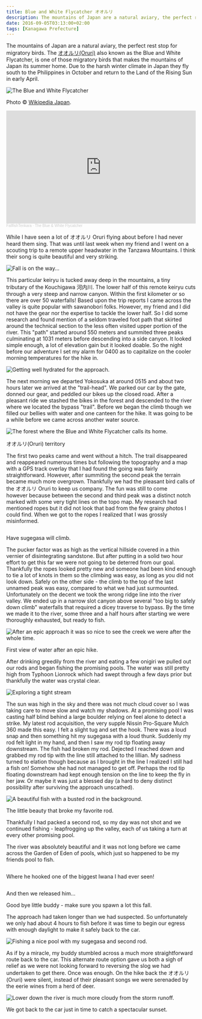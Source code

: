 ```yaml
---
title: Blue and White Flycatcher オオルリ
description: The mountains of Japan are a natural aviary, the perfect rest stop for migratory birds, including the Blue and White Flycatcher with a distinct call...
date: 2016-09-05T03:13:00+02:00
tags: [Kanagawa Prefecture]
---
```

<div class=“text-lg m-2”>
<p class="mb-2">The mountains of Japan are a natural aviary, the perfect rest stop for migratory birds. The <a href="https://ja.wikipedia.org/wiki/オオルリ" target="_blank" rel="noopener noreferrer" class="text-red-500 hover:bg-red-500 hover:text-white">オオルリ(Oruri)</a> also known as the Blue and White Flycatcher, is one of those migratory birds that makes the mountains of Japan its summer home. Due to the harsh winter climate in Japan they fly south to the Philippines in October and return to the Land of the Rising Sun in early April.</p>

<div class="w-8/12 mx-auto">
<img class="rounded-lg shadow-lg" src="https://fallfish-tenkara-images.s3-us-west-1.amazonaws.com/FfT+-+Blue+%26+White+Flycatcher/blue_and_white_flycatcher-japan-iwana-tenkara-fly_fishing-bird.jpg" alt="The Blue and White Flycatcher" />
<p class="italic text-center">Photo © <a href="https://ja.wikipedia.org/wiki/オオルリ" target="_blank" rel="noopener noreferrer" class="text-red-500 hover:bg-red-500 hover:text-white">Wikipedia Japan</a>.</p>
</div>

<iframe width="100%" height="300" class="mt-4" scrolling="no" frameborder="no" allow="autoplay" src="https://w.soundcloud.com/player/?url=https%3A//api.soundcloud.com/tracks/952598266&color=%23ff5500&auto_play=false&hide_related=false&show_comments=true&show_user=true&show_reposts=false&show_teaser=true&visual=true"></iframe><div style="font-size: 10px; color: #cccccc;line-break: anywhere;word-break: normal;overflow: hidden;white-space: nowrap;text-overflow: ellipsis; font-family: Interstate,Lucida Grande,Lucida Sans Unicode,Lucida Sans,Garuda,Verdana,Tahoma,sans-serif;font-weight: 100;"><a href="https://soundcloud.com/fllfshtnkr" title="FallfishTenkara" target="_blank" style="color: #cccccc; text-decoration: none;">FallfishTenkara</a> · <a href="https://soundcloud.com/fllfshtnkr/the-blue-white-flycatcher" title="The Blue &amp; White Flycatcher" target="_blank" style="color: #cccccc; text-decoration: none;">The Blue &amp; White Flycatcher</a></div>

<p class="mt-2 mb-2">While I have seen a lot of オオルリ Oruri flying about before I had never heard them sing. That was until last week when my friend and I went on a scouting trip to a remote upper headwater in the Tanzawa Mountains. I think their song is quite beautiful and very striking.</p>

<img class="w-8/12 rounded-lg shadow-lg mx-auto" src="https://fallfish-tenkara-images.s3-us-west-1.amazonaws.com/FfT+-+Blue+%26+White+Flycatcher/blue_and_white_flycatcher-japan-iwana-tenkara-fly_fishing-fall+colors.jpg" alt="Fall is on the way..." />

<p class="mt-2 mb-2">This particular keiryu is tucked away deep in the mountains, a tiny tributary of the Kouchigawa 河内川. The lower half of this remote keiryu cuts through a very steep and narrow canyon. Within the first kilometer or so there are over 50 waterfalls! Based upon the trip reports I came across the valley is quite popular with sawanobori folks. However, my friend and I did not have the gear nor the expertise to tackle the lower half. So I did some research and found mention of a seldom traveled foot path that skirted around the technical section to the less often visited upper portion of the river. This "path" started around 550 meters and summited three peaks culminating at 1031 meters before descending into a side canyon. It looked simple enough, a lot of elevation gain but it looked doable. So the night before our adventure I set my alarm for 0400 as to capitalize on the cooler morning temperatures for the hike in.</p>

<img class="w-8/12 rounded-lg shadow-lg mx-auto" src="https://fallfish-tenkara-images.s3-us-west-1.amazonaws.com/FfT+-+Blue+%26+White+Flycatcher/blue_and_white_flycatcher-japan-iwana-tenkara-fly_fishing-lifestraw.jpg" alt="Getting well hydrated for the approach." />

<p class="mt-2 mb-2">The next morning we departed Yokosuka at around 0515 and about two hours later we arrived at the "trail-head". We parked our car by the gate, donned our gear, and peddled our bikes up the closed road. After a pleasant ride we stashed the bikes in the forest and descended to the river where we located the bypass "trail". Before we began the climb though we filled our bellies with water and one canteen for the hike. It was going to be a while before we came across another water source.</p>

<div class="w-8/12 mx-auto">
<img class="rounded-lg shadow-lg" src="https://fallfish-tenkara-images.s3-us-west-1.amazonaws.com/FfT+-+Blue+%26+White+Flycatcher/blue_and_white_flycatcher-japan-iwana-tenkara-fly_fishing-hiking.jpg" alt="The forest where the Blue and White Flycatcher calls its home." />
<p class="italic text-center">オオルリ(Oruri) territory</p>
</div>

<p class="mt-2 mb-2">The first two peaks came and went without a hitch. The trail disappeared and reappeared numerous times but following the topography and a map with a GPS track overlay that I had found the going was fairly straightforward. However, after summiting the second peak the terrain became much more overgrown. Thankfully we had the pleasant bird calls of the オオルリ Oruri to keep us company. The fun was still to come however because between the second and third peak was a distinct notch marked with some very tight lines on the topo map. My research had mentioned ropes but it did not look that bad from the few grainy photos I could find. When we got to the ropes I realized that I was grossly misinformed.</p>

<div class="w-8/12 mx-auto">
<img class="rounded-lg shadow-lg" src="https://fallfish-tenkara-images.s3-us-west-1.amazonaws.com/FfT+-+Blue+%26+White+Flycatcher/blue_and_white_flycatcher-japan-iwana-tenkara-fly_fishing-cliff+climbing.JPG" alt="" />
<p class="italic text-center">Have sugegasa will climb.</p>
</div>

<p class="mt-2 mb-2">The pucker factor was as high as the vertical hillside covered in a thin vernier of disintegrating sandstone. But after putting in a solid two hour effort to get this far we were not going to be deterred from our goal. Thankfully the ropes looked pretty new and someone had been kind enough to tie a lot of knots in them so the climbing was easy, as long as you did not look down. Safely on the other side - the climb to the top of the last unnamed peak was easy, compared to what we had just surmounted. Unfortunately on the decent we took the wrong ridge line into the river valley. We ended up in a narrow slot canyon above several "too big to safely down climb" waterfalls that required a dicey traverse to bypass. By the time we made it to the river, some three and a half hours after starting we were thoroughly exhausted, but ready to fish.</p>

<div class="w-8/12 mx-auto">
<img class="rounded-lg shadow-lg" src="https://fallfish-tenkara-images.s3-us-west-1.amazonaws.com/FfT+-+Blue+%26+White+Flycatcher/blue_and_white_flycatcher-japan-iwana-tenkara-fly_fishing-ogawadani.jpg" alt="After an epic approach it was so nice to see the creek we were after the whole time." />
<p class="italic text-center">First view of water after an epic hike.</p>
</div>

<p class="mt-2 mb-2">After drinking greedily from the river and eating a few onigiri we pulled out our rods and began fishing the promising pools. The water was still pretty high from Typhoon Lionrock which had swept through a few days prior but thankfully the water was crystal clear.</p>

<img class="w-8/12 rounded-lg shadow-lg mx-auto" src="https://fallfish-tenkara-images.s3-us-west-1.amazonaws.com/FfT+-+Blue+%26+White+Flycatcher/blue_and_white_flycatcher-japan-iwana-tenkara-fly_fishing-exploring.jpg" alt="Exploring a tight stream" />

<p class="mt-2 mb-2">The sun was high in the sky and there was not much cloud cover so I was taking care to move slow and watch my shadows. At a promising pool I was casting half blind behind a large boulder relying on feel alone to detect a strike. My latest rod acquisition, the very supple Nissin Pro-Square Mulch 360 made this easy. I felt a slight tug and set the hook. There was a loud snap and then something hit my sugegasa with a loud thunk. Suddenly my rod felt light in my hand, and then I saw my rod tip floating away downstream. The fish had broken my rod. Dejected I reached down and grabbed my rod tip with the line still attached to the lillian. My sadness turned to elation though because as I brought in the line I realized I still had a fish on! Somehow she had not managed to get off. Perhaps the rod tip floating downstream had kept enough tension on the line to keep the fly in her jaw. Or maybe it was just a blessed day (a hard to deny distinct possibility after surviving the approach unscathed).</p>

<div class="w-8/12 mx-auto">
<img class="rounded-lg shadow-lg" src="https://fallfish-tenkara-images.s3-us-west-1.amazonaws.com/FfT+-+Blue+%26+White+Flycatcher/blue_and_white_flycatcher-japan-iwana-tenkara-fly_fishing.jpg" alt="A beautiful fish with a busted rod in the background." />
<p class="italic text-center">The little beauty that broke my favorite rod.</p>
</div>

<p class="mt-2 mb-2">Thankfully I had packed a second rod, so my day was not shot and we continued fishing - leapfrogging up the valley, each of us taking a turn at every other promising pool.</p>

<p class="mt-2 mb-2">The river was absolutely beautiful and it was not long before we came across the Garden of Eden of pools, which just so happened to be my friends pool to fish.</p>

<div class="w-8/12 mx-auto">
<img class="rounded-lg shadow-lg" src="https://fallfish-tenkara-images.s3-us-west-1.amazonaws.com/FfT+-+Blue+%26+White+Flycatcher/blue_and_white_flycatcher-japan-iwana-tenkara-fly_fishing-waterfall.jpg" alt="" />
<p class="italic text-center">Where he hooked one of the biggest Iwana I had ever seen!</p>
</div>

<div class="w-8/12 mx-auto">
<img class="rounded-lg shadow-lg" src="https://fallfish-tenkara-images.s3-us-west-1.amazonaws.com/FfT+-+Blue+%26+White+Flycatcher/blue_and_white_flycatcher-japan-iwana-tenkara-fly_fishing-big+fish.jpg" alt="" />
<p class="italic text-center">And then we released him...</p>
</div>

<p class="mt-2 mb-2">Good bye little buddy - make sure you spawn a lot this fall.</p>

<p class="mt-2 mb-2">The approach had taken longer than we had suspected. So unfortunately we only had about 4 hours to fish before it was time to begin our egress with enough daylight to make it safely back to the car.</p>

<img class="w-8/12 rounded-lg shadow-lg mx-auto" src="https://fallfish-tenkara-images.s3-us-west-1.amazonaws.com/FfT+-+Blue+%26+White+Flycatcher/blue_and_white_flycatcher-japan-iwana-tenkara-fly_fishing-sugegasa.jpg
" alt="Fishing a nice pool with my sugegasa and second rod." />

<p class="mt-2 mb-2">As if by a miracle, my buddy stumbled across a much more straightforward route back to the car. This alternate route option gave us both a sigh of relief as we were not looking forward to reversing the slog we had undertaken to get there. Once was enough. On the hike back the オオルリ(Oruri) were silent, instead of their pleasant songs we were serenaded by the eerie wines from a herd of deer.</p>

<img class="w-8/12 rounded-lg shadow-lg mx-auto" src="https://fallfish-tenkara-images.s3-us-west-1.amazonaws.com/FfT+-+Blue+%26+White+Flycatcher/blue_and_white_flycatcher-japan-iwana-tenkara-fly_fishing-flood.jpg" alt="Lower down the river is much more cloudy from the storm runoff." />

<p class="mt-2 mb-2">We got back to the car just in time to catch a spectacular sunset.</p>

<img class="w-8/12 rounded-lg shadow-lg mx-auto" src="https://fallfish-tenkara-images.s3-us-west-1.amazonaws.com/FfT+-+Blue+%26+White+Flycatcher/blue_and_white_flycatcher-japan-iwana-tenkara-fly_fishing-sunset.jpg" alt="" />
</div>